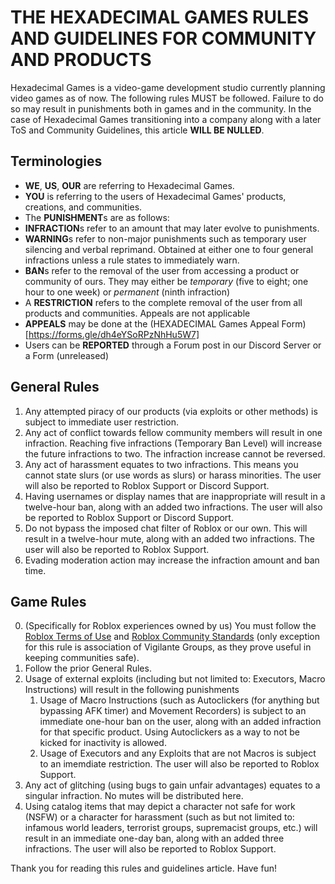 # THE HEXADECIMAL GAMES RULES AND GUIDELINES FOR COMMUNITY AND PRODUCTS
Hexadecimal Games is a video-game development studio currently planning video games as of now. The following rules MUST be followed. Failure to do so may result in punishments both in games and in the community. In the case of Hexadecimal Games transitioning into a company along with a later ToS and Community Guidelines, this article **WILL BE NULLED**.

## Terminologies
* **WE**, **US**, **OUR** are referring to Hexadecimal Games.
* **YOU** is referring to the users of Hexadecimal Games' products, creations, and communities.
* The **PUNISHMENT**s are as follows:
 * **INFRACTION**s refer to an amount that may later evolve to punishments.
 * **WARNING**s refer to non-major punishments such as temporary user silencing and verbal reprimand. Obtained at either one to four general infractions unless a rule states to immediately warn.
 * **BAN**s refer to the removal of the user from accessing a product or community of ours. They may either be *temporary* (five to eight; one hour to one week) or *permanent* (ninth infraction)
 * A **RESTRICTION** refers to the complete removal of the user from all products and communities. Appeals are not applicable
 * **APPEALS** may be done at the (HEXADECIMAL Games Appeal Form)[https://forms.gle/dh4eYSoRPzNhHu5W7]
 * Users can be **REPORTED** through a Forum post in our Discord Server or a Form (unreleased)

## General Rules
1. Any attempted piracy of our products (via exploits or other methods) is subject to immediate user restriction.
2. Any act of conflict towards fellow community members will result in one infraction. Reaching five infractions (Temporary Ban Level) will increase the future infractions to two. The infraction increase cannot be reversed.
3. Any act of harassment equates to two infractions. This means you cannot state slurs (or use words as slurs) or harass minorities. The user will also be reported to Roblox Support or Discord Support.
4. Having usernames or display names that are inappropriate will result in a twelve-hour ban, along with an added two infractions. The user will also be reported to Roblox Support or Discord Support.
5. Do not bypass the imposed chat filter of Roblox or our own. This will result in a twelve-hour mute, along with an added two infractions. The user will also be reported to Roblox Support.
6. Evading moderation action may increase the infraction amount and ban time.

## Game Rules
0. (Specifically for Roblox experiences owned by us) You must follow the [Roblox Terms of Use](https://en.help.roblox.com/hc/en-us/articles/115004647846-Roblox-Terms-of-Use) and [Roblox Community Standards](https://en.help.roblox.com/hc/en-us/articles/203313410-Roblox-Community-Standards) (only exception for this rule is association of Vigilante Groups, as they prove useful in keeping communities safe).
1. Follow the prior General Rules.
2. Usage of external exploits (including but not limited to: Executors, Macro Instructions) will result in the following punishments
   1. Usage of Macro Instructions (such as Autoclickers (for anything but bypassing AFK timer) and Movement Recorders) is subject to an immediate one-hour ban on the user, along with an added infraction for that specific product. Using Autoclickers as a way to not be kicked for inactivity is allowed.
   2. Usage of Executors and any Exploits that are not Macros is subject to an imemdiate restriction. The user will also be reported to Roblox Support.
3. Any act of glitching (using bugs to gain unfair advantages) equates to a singular infraction. No mutes will be distributed here.
4. Using catalog items that may depict a character not safe for work (NSFW) or a character for harassment (such as but not limited to: infamous world leaders, terrorist groups, supremacist groups, etc.) will result in an immediate one-day ban, along with an added three infractions. The user will also be reported to Roblox Support.

Thank you for reading this rules and guidelines article. Have fun!
